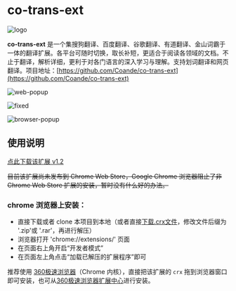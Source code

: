 # co-trans-ext
![logo](https://i.loli.net/2019/04/22/5cbd80f8da40b.png)

**co-trans-ext** 是一个集搜狗翻译、百度翻译、谷歌翻译、有道翻译、金山词霸于一体的翻译扩展。各平台可随时切换，取长补短，更适合于阅读各领域的文档。不止于翻译，解析详细，更利于对各门语言的深入学习与理解。支持划词翻译和网页翻译。项目地址：[https://github.com/Coande/co-trans-ext](https://github.com/Coande/co-trans-ext)


![web-popup](https://i.loli.net/2019/04/22/5cbd53632042a.gif)

![fixed](https://i.loli.net/2019/05/16/5cdd2ec1c5f7f57594.gif)

![browser-popup](https://i.loli.net/2019/04/22/5cbd536355514.gif)


## 使用说明

[点此下载该扩展 v1.2](https://github.com/Coande/co-trans-ext/releases/download/v1.2/co-trans-ext.crx)

~~目前该扩展尚未发布到 Chrome Web Store，Google Chrome 浏览器阻止了非 Chrome Web Store 扩展的安装，暂时没有什么好的办法。~~

### chrome 浏览器上安装：

- 直接下载或者 clone 本项目到本地（或者直接[下载.crx文件](https://github.com/Coande/co-trans-ext/releases/download/v1.2/co-trans-ext.crx)，修改文件后缀为 '.zip'或 '.rar'，再进行解压）
- 浏览器打开 'chrome://extensions/' 页面
- 在页面右上角开启“开发者模式”
- 在页面左上角点击“加载已解压的扩展程序”即可

推荐使用 [360极速浏览器](https://browser.360.cn/ee/)（Chrome 内核），直接把该扩展的 `crx` 拖到浏览器窗口即可安装，也可从[360极速浏览器扩展中心](https://ext.chrome.360.cn/webstore/detail/keigenoolicjcehlbpjcfhdjdmaochie)进行安装。

